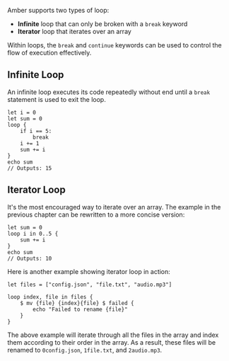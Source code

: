 Amber supports two types of loop:
- **Infinite** loop that can only be broken with a `break` keyword
- **Iterator** loop that iterates over an array

Within loops, the `break` and `continue` keywords can be used to control the flow of execution effectively.

## Infinite Loop

An infinite loop executes its code repeatedly without end until a `break` statement is used to exit the loop.

```ab
let i = 0
let sum = 0
loop {
    if i == 5:
        break
    i += 1
    sum += i
}
echo sum
// Outputs: 15
```

## Iterator Loop

It's the most encouraged way to iterate over an array. The example in the previous chapter can be rewritten to a more concise version:

```ab
let sum = 0
loop i in 0..5 {
    sum += i
}
echo sum
// Outputs: 10
```

Here is another example showing iterator loop in action:

```ab
let files = ["config.json", "file.txt", "audio.mp3"]

loop index, file in files {
    $ mv {file} {index}{file} $ failed {
        echo "Failed to rename {file}"
    }
}
```

The above example will iterate through all the files in the array and index them according to their order in the array. As a result, these files will be renamed to `0config.json`, `1file.txt`, and `2audio.mp3`.
